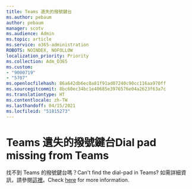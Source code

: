 ```yaml
---
title: Teams 遺失的撥號鍵台
ms.author: pebaum
author: pebaum
manager: scotv
ms.audience: Admin
ms.topic: article
ms.service: o365-administration
ROBOTS: NOINDEX, NOFOLLOW
localization_priority: Priority
ms.collection: Adm_O365
ms.custom:
- "9000719"
- "5707"
ms.openlocfilehash: 86a642db6ec0a81f91ad07240c90cc116aa970ff
ms.sourcegitcommit: 8bc60ec34bc1e40685e3976576e04a2623f63a7c
ms.translationtype: HT
ms.contentlocale: zh-TW
ms.lasthandoff: 04/15/2021
ms.locfileid: "51815273"
---
```

# <a name="dial-pad-missing-from-teams"></a><span data-ttu-id="dc117-102">Teams 遺失的撥號鍵台</span><span class="sxs-lookup"><span data-stu-id="dc117-102">Dial pad missing from Teams</span></span>

<span data-ttu-id="dc117-103">找不到 Teams 的撥號鍵台嗎？</span><span class="sxs-lookup"><span data-stu-id="dc117-103">Can't find the dial-pad in Teams?</span></span> <span data-ttu-id="dc117-104">如需詳細資訊，請參閱[這裡](https://docs.microsoft.com/alchemyinsights/teams-voice-dial-pad-missing)。</span><span class="sxs-lookup"><span data-stu-id="dc117-104">Check [here](https://docs.microsoft.com/alchemyinsights/teams-voice-dial-pad-missing) for more information.</span></span>
